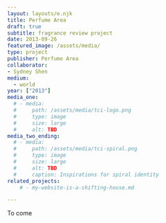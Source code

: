 ```yaml
---
layout: layouts/e.njk
title: Perfume Area
draft: true
subtitle: fragrance review project
date: 2013-09-26
featured_image: /assets/media/
type: project
publisher: Perfume Area
collaborator:
- Sydney Shen
medium:
  - world
year: ["2013"]
media_one:
  # - media:
  #     path: /assets/media/tci-logo.png
  #     type: image
  #     size: large
  #     alt: TBD
media_two_ending:
  # - media:
  #     path: /assets/media/tci-spiral.png
  #     type: image
  #     size: large
  #     alt: TBD
  #     caption: Inspirations for spiral identity
related_projects:
    # - my-website-is-a-shifting-house.md

---
```


To come